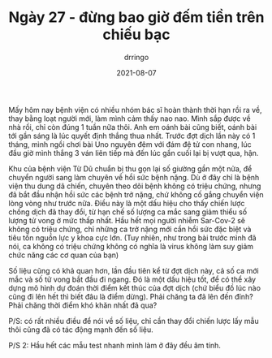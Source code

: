 ﻿---
title: Ngày 27 - đừng bao giờ đếm tiền trên chiếu bạc
date: 2021-08-07
author: drringo
layout: post
---
Mấy hôm nay bệnh viện có nhiều nhóm bác sĩ hoàn thành thời hạn rồi ra về, thay bằng loạt người mới, làm mình cảm thấy nao nao. Mình sắp được về nhà rồi, chỉ còn đúng 1 tuần nữa thôi. Anh em oánh bài cũng biết, oánh bài tới gần sáng là lúc quyết định thắng thua nhất. Trước đợt dịch lần này có 1 tháng, mình ngồi chơi bài Uno nguyên đêm với đám đệ tử con nhang, lúc đầu giờ mình thắng 3 ván liên tiếp mà đến lúc gần cuối lại bị vượt qua, hận.

Khu của bệnh viện Từ Dũ chuẩn bị thu gọn lại số giường gần một nửa, để chuyển người sang làm chuyên về hồi sức bệnh nặng. Dù ở đây chỉ là bệnh viện thu dung dã chiến, chuyên theo dõi bệnh không có triệu chứng, nhưng đã bắt đầu nhận hồi sức các bệnh trở nặng, chứ không cố gắng chuyển viện lòng vòng như trước nữa. Điều này là một dấu hiệu cho thấy chiến lược chống dịch đã thay đổi, từ hạn chế số lượng ca mắc sang giảm thiểu số lượng tử vong ở mức thấp nhất. Hầu hết mọi người nhiễm Sar-Cov-2 sẽ không có triệu chứng, chỉ những ca trở nặng mới cần hồi sức đặc biệt và tiêu tốn nguồn lực y khoa cực lớn. (Tuy nhiên, như trong bài trước mình đã nói, ca không có triệu chứng không có nghĩa là virus không làm suy giảm chức năng các cơ quan của bạn)

Số liệu cũng có khả quan hơn, lần đầu tiên kể từ đợt dịch này, cả số ca mới mắc và số tử vong bắt đầu đi ngang. Đó là một dấu hiệu tốt, để có thể xây dựng mô hình dự đoán thời điểm kết thúc của đợt dịch (chứ biểu đồ lúc nào cũng đi lên hết thì biết đâu là điểm dừng). Phải chăng ta đã lên đến đỉnh? Phải chăng thời điểm khó khăn nhất đã qua?

P/S: có rất nhiều điều để nói về số liệu, chỉ cần thay đổi chiến lược lấy mẫu thôi cũng đã có tác động mạnh đến số liệu.

P/S 2: Hầu hết các mẫu test nhanh mình làm ở đây đều âm tính.
